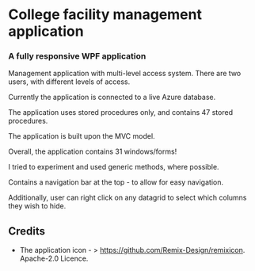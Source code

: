 #  College facility management application
### A fully responsive WPF application

Management application with multi-level access system. There are two users, with different levels of access.

Currently the application is connected to a live Azure database. 

The application uses stored procedures only, and contains 47 stored procedures.

The application is built upon the MVC model.

Overall, the application contains 31 windows/forms!

I tried to experiment and used generic methods, where possible.

Contains a navigation bar at the top - to allow for easy navigation.

Additionally, user can right click on any datagrid to select which columns they wish to hide.

## Credits

- The application icon - > https://github.com/Remix-Design/remixicon. Apache-2.0 Licence.
